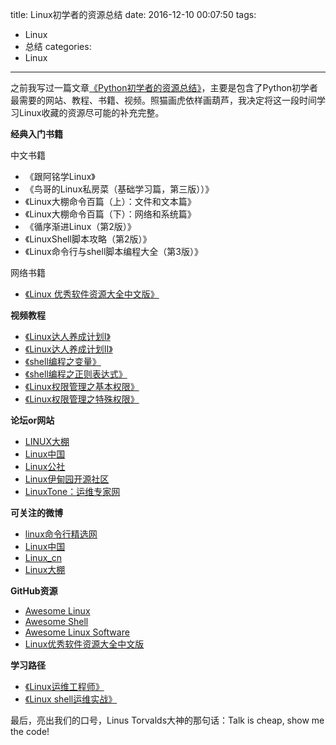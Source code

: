 title: Linux初学者的资源总结
date: 2016-12-10 00:07:50
tags: 
- Linux
- 总结
categories: 
- Linux
---

之前我写过一篇文章[《Python初学者的资源总结》][1]，主要是包含了Python初学者最需要的网站、教程、书籍、视频。照猫画虎依样画葫芦，我决定将这一段时间学习Linux收藏的资源尽可能的补充完整。

**经典入门书籍**

中文书籍

- 《跟阿铭学Linux》
- 《鸟哥的Linux私房菜（基础学习篇，第三版））》
- 《Linux大棚命令百篇（上）：文件和文本篇》
- 《Linux大棚命令百篇（下）：网络和系统篇》
- 《循序渐进Linux（第2版）》
- 《LinuxShell脚本攻略（第2版）》
- 《Linux命令行与shell脚本编程大全（第3版）》

网络书籍

- [《Linux 优秀软件资源大全中文版》][2]

**视频教程**

- [《Linux达人养成计划I》][3]
- [《Linux达人养成计划II》][4]
- [《shell编程之变量》][5]
- [《shell编程之正则表达式》][6]
- [《Linux权限管理之基本权限》][7]
- [《Linux权限管理之特殊权限》][8]

**论坛or网站**

- [LINUX大棚][9]
- [Linux中国][10]
- [Linux公社][11]
- [Linux伊甸园开源社区][12] 
- [LinuxTone：运维专家网][13]

**可关注的微博**

- [linux命令行精选网][14]
- [Linux中国][15]
- [Linux_cn][16]
- [Linux大棚][17]

**GitHub资源**

- [Awesome Linux][18]
- [Awesome Shell][19]
- [Awesome Linux Software][20]
- [Linux优秀软件资源大全中文版][21]

**学习路径**

- [《Linux运维工程师》][22]
- [《Linux shell运维实战》][23]

最后，亮出我们的口号，Linus Torvalds大神的那句话：Talk is cheap, show me the code!




  [1]: http://www.jianshu.com/p/9a3e1229c810
  [2]: https://chrisleegit.gitbooks.io/awesome-linux-software-cn/content/
  [3]: http://www.imooc.com/learn/175
  [4]: http://www.imooc.com/learn/111
  [5]: http://www.imooc.com/learn/336
  [6]: http://www.imooc.com/learn/378
  [7]: http://www.imooc.com/learn/481
  [8]: http://www.imooc.com/learn/499
  [9]: http://roclinux.cn/
  [10]: https://linux.cn/
  [11]: http://www.linuxidc.com/
  [12]: http://www.linuxeden.com/
  [13]: http://bbs.linuxtone.org/forum.php
  [14]: http://weibo.com/commandlinefu
  [15]: http://weibo.com/linuxcn
  [16]: http://weibo.com/deadfire
  [17]: http://weibo.com/roclinux
  [18]: https://github.com/aleksandar-todorovic/awesome-linux
  [19]: https://github.com/alebcay/awesome-shell
  [20]: https://github.com/VoLuong/Awesome-Linux-Software
  [21]: https://github.com/ChrisLeeGit/awesome-linux-software-cn
  [22]: http://www.imooc.com/course/programdetail/pid/45
  [23]: http://www.imooc.com/course/programdetail/pid/49
